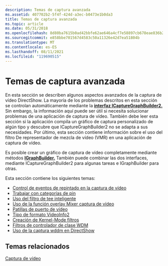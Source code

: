 ```yaml
---
description: Temas de captura avanzada
ms.assetid: 407702b2-5f4f-424d-a3ec-b0473e1b0da3
title: Temas de captura avanzada
ms.topic: article
ms.date: 05/31/2018
ms.openlocfilehash: 8d80ba7615b0ad42bbfe62ae646a4cf7e58897cb678eae836b2b5329eda0e17c
ms.sourcegitcommit: e858bbe701567d4583c50a11326e42d7ea51804b
ms.translationtype: MT
ms.contentlocale: es-ES
ms.lasthandoff: 08/11/2021
ms.locfileid: "119690515"
---
```

# <a name="advanced-capture-topics"></a>Temas de captura avanzada

En esta sección se describen algunos aspectos avanzados de la captura de vídeo DirectShow. La mayoría de los problemas descritos en esta sección se controlan automáticamente mediante la [**interfaz ICaptureGraphBuilder2.**](/windows/desktop/api/Strmif/nn-strmif-icapturegraphbuilder2) Sin embargo, la información aquí puede ser útil si necesita solucionar problemas de una aplicación de captura de vídeo. También debe leer esta sección si la aplicación compila un gráfico de captura personalizado de algún tipo y descubre que ICaptureGraphBuilder2 no se adapta a sus necesidades. Por último, esta sección contiene información sobre el uso del filtro De representador de mezcla de vídeo (VMR) en una aplicación de captura de vídeo.

Es posible crear un gráfico de captura de vídeo completamente mediante métodos [**IGraphBuilder.**](/windows/desktop/api/Strmif/nn-strmif-igraphbuilder) También puede combinar las dos interfaces, mediante ICaptureGraphBuilder2 para algunas tareas e IGraphBuilder para otras.

Esta sección contiene los siguientes temas:

-   [Control de eventos de repintado en la captura de vídeo](handling-repaint-events-in-video-capture.md)
-   [Trabajar con categorías de pin](working-with-pin-categories.md)
-   [Uso del filtro de tee inteligente](using-the-smart-tee-filter.md)
-   [Uso de la función overlay Mixer captura de vídeo](using-the-overlay-mixer-in-video-capture.md)
-   [Patillas de puerto de vídeo](video-port-pins.md)
-   [Tipo de formato VideoInfo2](videoinfo2-format-type.md)
-   [Creación de Kernel-Mode filtros](creating-kernel-mode-filters.md)
-   [Filtros de controlador de clase WDM](wdm-class-driver-filters.md)
-   [Uso de la captura wddm en DirectShow](using-wddm-capture-in-directshow.md)

## <a name="related-topics"></a>Temas relacionados

<dl> <dt>

[Captura de vídeo](video-capture.md)
</dt> </dl>

 

 



